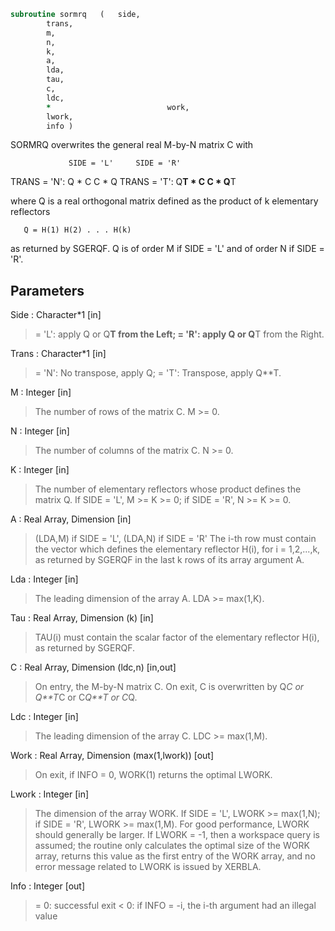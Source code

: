 ```fortran
subroutine sormrq	(	side,
		trans,
		m,
		n,
		k,
		a,
		lda,
		tau,
		c,
		ldc,
		*                          work,
		lwork,
		info )
```

 SORMRQ overwrites the general real M-by-N matrix C with

                 SIDE = 'L'     SIDE = 'R'
 TRANS = 'N':      Q * C          C * Q
 TRANS = 'T':      Q**T * C       C * Q**T

 where Q is a real orthogonal matrix defined as the product of k
 elementary reflectors

       Q = H(1) H(2) . . . H(k)

 as returned by SGERQF. Q is of order M if SIDE = 'L' and of order N
 if SIDE = 'R'.

## Parameters
Side : Character*1 [in]
> = 'L': apply Q or Q**T from the Left;
> = 'R': apply Q or Q**T from the Right.

Trans : Character*1 [in]
> = 'N':  No transpose, apply Q;
> = 'T':  Transpose, apply Q**T.

M : Integer [in]
> The number of rows of the matrix C. M >= 0.

N : Integer [in]
> The number of columns of the matrix C. N >= 0.

K : Integer [in]
> The number of elementary reflectors whose product defines
> the matrix Q.
> If SIDE = 'L', M >= K >= 0;
> if SIDE = 'R', N >= K >= 0.

A : Real Array, Dimension [in]
> (LDA,M) if SIDE = 'L',
> (LDA,N) if SIDE = 'R'
> The i-th row must contain the vector which defines the
> elementary reflector H(i), for i = 1,2,...,k, as returned by
> SGERQF in the last k rows of its array argument A.

Lda : Integer [in]
> The leading dimension of the array A. LDA >= max(1,K).

Tau : Real Array, Dimension (k) [in]
> TAU(i) must contain the scalar factor of the elementary
> reflector H(i), as returned by SGERQF.

C : Real Array, Dimension (ldc,n) [in,out]
> On entry, the M-by-N matrix C.
> On exit, C is overwritten by Q*C or Q**T*C or C*Q**T or C*Q.

Ldc : Integer [in]
> The leading dimension of the array C. LDC >= max(1,M).

Work : Real Array, Dimension (max(1,lwork)) [out]
> On exit, if INFO = 0, WORK(1) returns the optimal LWORK.

Lwork : Integer [in]
> The dimension of the array WORK.
> If SIDE = 'L', LWORK >= max(1,N);
> if SIDE = 'R', LWORK >= max(1,M).
> For good performance, LWORK should generally be larger.
> If LWORK = -1, then a workspace query is assumed; the routine
> only calculates the optimal size of the WORK array, returns
> this value as the first entry of the WORK array, and no error
> message related to LWORK is issued by XERBLA.

Info : Integer [out]
> = 0:  successful exit
> < 0:  if INFO = -i, the i-th argument had an illegal value

